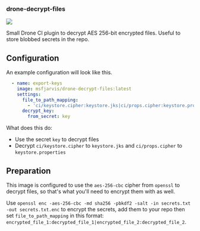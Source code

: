 ### drone-decrypt-files

![](https://img.shields.io/docker/pulls/msfjarvis/drone-decrypt-files.svg)

Small Drone CI plugin to decrypt AES 256-bit encrypted files. Useful to store blobbed secrets in the
repo.

## Configuration

An example configuration will look like this.

```yaml
  - name: export-keys
    image: msfjarvis/drone-decrypt-files:latest
    settings:
      file_to_path_mapping:
        - 'ci/keystore.cipher:keystore.jks|ci/props.cipher:keystore.properties'
      decrypt_key:
        from_secret: key
```

What does this do:
- Use the secret `key` to decrypt files
- Decrypt `ci/keystore.cipher` to `keystore.jks` and `ci/props.cipher` to `keystore.properties`

## Preparation

This image is configured to use the `aes-256-cbc` cipher from `openssl` to decrypt files, so that's
what you'll need to encrypt them with as well.

Use `openssl enc -aes-256-cbc -md sha256 -pbkdf2 -salt -in secrets.txt -out secrets.txt.enc` to encrypt the secrets, add them
to your repo then set `file_to_path_mapping` in this format: `encrypted_file_1:decrypted_file_1|encrypted_file_2:decrypted_file_2`.
